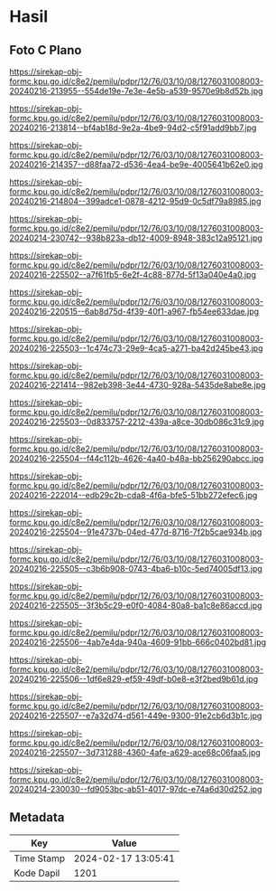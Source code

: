 # Hasil

## Foto C Plano

https://sirekap-obj-formc.kpu.go.id/c8e2/pemilu/pdpr/12/76/03/10/08/1276031008003-20240216-213955--554de19e-7e3e-4e5b-a539-9570e9b8d52b.jpg

https://sirekap-obj-formc.kpu.go.id/c8e2/pemilu/pdpr/12/76/03/10/08/1276031008003-20240216-213814--bf4ab18d-9e2a-4be9-94d2-c5f91add9bb7.jpg

https://sirekap-obj-formc.kpu.go.id/c8e2/pemilu/pdpr/12/76/03/10/08/1276031008003-20240216-214357--d88faa72-d536-4ea4-be9e-4005641b62e0.jpg

https://sirekap-obj-formc.kpu.go.id/c8e2/pemilu/pdpr/12/76/03/10/08/1276031008003-20240216-214804--399adce1-0878-4212-95d9-0c5df79a8985.jpg

https://sirekap-obj-formc.kpu.go.id/c8e2/pemilu/pdpr/12/76/03/10/08/1276031008003-20240214-230742--938b823a-db12-4009-8948-383c12a95121.jpg

https://sirekap-obj-formc.kpu.go.id/c8e2/pemilu/pdpr/12/76/03/10/08/1276031008003-20240216-225502--a7f61fb5-6e2f-4c88-877d-5f13a040e4a0.jpg

https://sirekap-obj-formc.kpu.go.id/c8e2/pemilu/pdpr/12/76/03/10/08/1276031008003-20240216-220515--6ab8d75d-4f39-40f1-a967-fb54ee633dae.jpg

https://sirekap-obj-formc.kpu.go.id/c8e2/pemilu/pdpr/12/76/03/10/08/1276031008003-20240216-225503--1c474c73-29e9-4ca5-a271-ba42d245be43.jpg

https://sirekap-obj-formc.kpu.go.id/c8e2/pemilu/pdpr/12/76/03/10/08/1276031008003-20240216-221414--982eb398-3e44-4730-928a-5435de8abe8e.jpg

https://sirekap-obj-formc.kpu.go.id/c8e2/pemilu/pdpr/12/76/03/10/08/1276031008003-20240216-225503--0d833757-2212-439a-a8ce-30db086c31c9.jpg

https://sirekap-obj-formc.kpu.go.id/c8e2/pemilu/pdpr/12/76/03/10/08/1276031008003-20240216-225504--f44c112b-4626-4a40-b48a-bb256290abcc.jpg

https://sirekap-obj-formc.kpu.go.id/c8e2/pemilu/pdpr/12/76/03/10/08/1276031008003-20240216-222014--edb29c2b-cda8-4f6a-bfe5-51bb272efec6.jpg

https://sirekap-obj-formc.kpu.go.id/c8e2/pemilu/pdpr/12/76/03/10/08/1276031008003-20240216-225504--91e4737b-04ed-477d-8716-7f2b5cae934b.jpg

https://sirekap-obj-formc.kpu.go.id/c8e2/pemilu/pdpr/12/76/03/10/08/1276031008003-20240216-225505--c3b6b908-0743-4ba6-b10c-5ed74005df13.jpg

https://sirekap-obj-formc.kpu.go.id/c8e2/pemilu/pdpr/12/76/03/10/08/1276031008003-20240216-225505--3f3b5c29-e0f0-4084-80a8-ba1c8e86accd.jpg

https://sirekap-obj-formc.kpu.go.id/c8e2/pemilu/pdpr/12/76/03/10/08/1276031008003-20240216-225506--4ab7e4da-940a-4609-91bb-666c0402bd81.jpg

https://sirekap-obj-formc.kpu.go.id/c8e2/pemilu/pdpr/12/76/03/10/08/1276031008003-20240216-225506--1df6e829-ef59-49df-b0e8-e3f2bed9b61d.jpg

https://sirekap-obj-formc.kpu.go.id/c8e2/pemilu/pdpr/12/76/03/10/08/1276031008003-20240216-225507--e7a32d74-d561-449e-9300-91e2cb6d3b1c.jpg

https://sirekap-obj-formc.kpu.go.id/c8e2/pemilu/pdpr/12/76/03/10/08/1276031008003-20240216-225507--3d731288-4360-4afe-a629-ace68c06faa5.jpg

https://sirekap-obj-formc.kpu.go.id/c8e2/pemilu/pdpr/12/76/03/10/08/1276031008003-20240214-230030--fd9053bc-ab51-4017-97dc-e74a6d30d252.jpg


## Metadata

| Key        | Value               |
| ---------- | ------------------- |
| Time Stamp | 2024-02-17 13:05:41 |
| Kode Dapil | 1201                |



